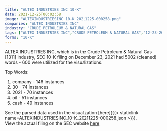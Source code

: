 ```yaml
---
title: "ALTEX INDUSTRIES INC 10-K"
date: 2021-12-25T00:02:58
image: "ALTEXINDUSTRIESINC_10-K_20211225-000258.png"
companies: "ALTEX INDUSTRIES INC"
industry: "CRUDE PETROLEUM & NATURAL GAS"
tags: ["ALTEX INDUSTRIES INC","CRUDE PETROLEUM & NATURAL GAS","12-23-2021","10-K"]
forms: "10-K"
---
```

ALTEX INDUSTRIES INC, which is in the Crude Petroleum & Natural Gas [1311] industry, SEC 10-K filing on December 23, 2021 had 5002 (cleaned) words - 600 were utilized for the visualizations.

Top Words:
1. company - 146 instances
2. 30 - 74 instances
3. 2021 - 70 instances
4. oil - 51 instances
5. cash - 49 instances


See the parsed data used in the visualization [here]({{< staticlink name=ALTEXINDUSTRIESINC_10-K_20211225-000258.json >}}).  
View the actual filing on the SEC website [here](https://www.sec.gov/Archives/edgar/data/775057/0001096906-21-003058.txt)